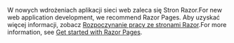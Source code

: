 <span data-ttu-id="b150f-101">W nowych wdrożeniach aplikacji sieci web zaleca się Stron Razor.</span><span class="sxs-lookup"><span data-stu-id="b150f-101">For new web application development, we recommend Razor Pages.</span></span> <span data-ttu-id="b150f-102">Aby uzyskać więcej informacji, zobacz [Rozpoczynanie pracy ze stronami Razor](/aspnet/core/tutorials/razor-pages/razor-pages-start).</span><span class="sxs-lookup"><span data-stu-id="b150f-102">For more information, see [Get started with Razor Pages](/aspnet/core/tutorials/razor-pages/razor-pages-start).</span></span>